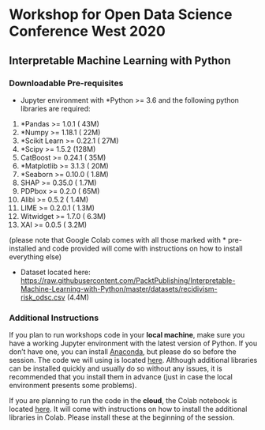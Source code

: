 # Workshop for Open Data Science Conference West 2020
## Interpretable Machine Learning with Python

### Downloadable Pre-requisites

- Jupyter environment with *Python >= 3.6 and the following python libraries are required:

1. *Pandas >= 1.0.1		( 43M)
2. *Numpy >= 1.18.1		( 22M)
3. *Scikit Learn >= 0.22.1	( 27M)
4. *Scipy >= 1.5.2		(128M)
5. CatBoost >= 0.24.1		( 35M)
6. *Matplotlib >= 3.1.3		( 20M)
7. *Seaborn >= 0.10.0		( 1.8M)
8. SHAP >= 0.35.0		( 1.7M)
9. PDPbox >= 0.2.0		( 65M)
10. Alibi >= 0.5.2		(  1.4M)
11. LIME >= 0.2.0.1		(  1.3M)
12. Witwidget >= 1.7.0		(  6.3M)
13. XAI >= 0.0.5		(  3.2M)

 (please note that Google Colab comes with all those marked with * pre-installed and code provided will come with instructions on how to install everything else)

- Dataset located here: https://raw.githubusercontent.com/PacktPublishing/Interpretable-Machine-Learning-with-Python/master/datasets/recidivism-risk_odsc.csv (4.4M)

### Additional Instructions

If you plan to run workshops code in your **local machine**, make sure you have a working Jupyter environment with the latest version of Python. If you don’t have one, you can install [Anaconda](https://www.anaconda.com/products/individual), but please do so before the session. The code we will using is located [here](https://github.com/smasis001/odsc-west-2020/blob/main/recidivism-risk_odsc.ipynb). Although additional libraries can be installed quickly and usually do so without any issues, it is recommended that you install them in advance (just in case the local environment presents some problems).

If you are planning to run the code in the **cloud**, the Colab notebook is located [here](https://colab.research.google.com/drive/1PnGkW_nIMwG8lEAx86o3Hj7v9t2EadIb?usp=sharing). It will come with instructions on how to install the additional libraries in Colab. Please install these at the beginning of the session.
